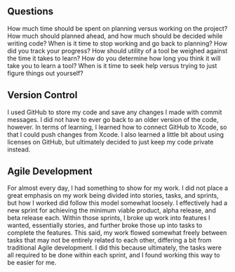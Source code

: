 ## Questions

How much time should be spent on planning versus working on the project?
How much should planned ahead, and how much should be decided while writing code?
When is it time to stop working and go back to planning?
How did you track your progress?
How should utility of a tool be weighed against the time it takes to learn?
How do you determine how long you think it will take you to learn a tool?
When is it time to seek help versus trying to just figure things out yourself?

## Version Control

I used GitHub to store my code and save any changes I made with commit messages. I did not have to ever go back to an older version of the code, however. In terms of  learning, I learned how to connect GitHub to Xcode, so that I could push changes from Xcode. I also learned a little bit about using licenses on GitHub, but ultimately decided to just keep my code private instead.

## Agile Development

For almost every day, I had something to show for my work. I did not place a great emphasis on my work being divided into stories, tasks, and sprints, but how I worked did follow this model somewhat loosely. I effectively had a new sprint for achieving the minimum viable product, alpha release, and beta release each. Within those sprints, I broke up work into features I wanted, essentially stories, and further broke those up into tasks to complete the features. This said, my work flowed somewhat freely between tasks that may not be entirely related to each other, differing a bit from traditional Agile development. I did this because ultimately, the tasks were all required to be done within each sprint, and I found working this way to be easier for me.
